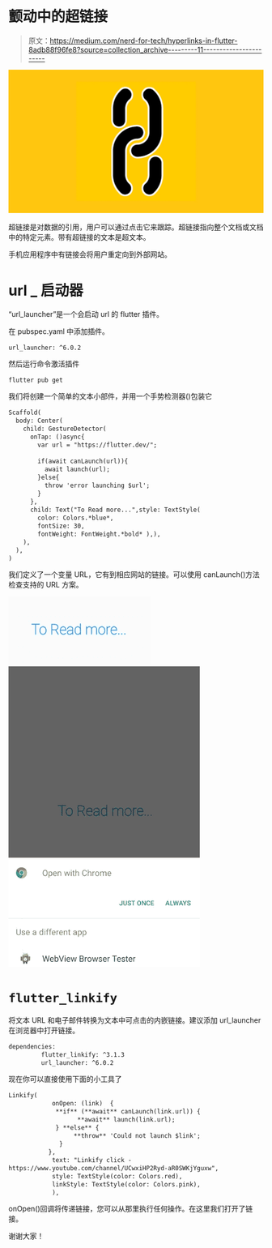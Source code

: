 # 颤动中的超链接

> 原文：<https://medium.com/nerd-for-tech/hyperlinks-in-flutter-8adb88f96fe8?source=collection_archive---------11----------------------->

![](img/6e7f395c90f8fecf03f7f04ecfdf903f.png)

超链接是对数据的引用，用户可以通过点击它来跟踪。超链接指向整个文档或文档中的特定元素。带有超链接的文本是超文本。

手机应用程序中有链接会将用户重定向到外部网站。

# url _ 启动器

“url_launcher”是一个会启动 url 的 flutter 插件。

在 pubspec.yaml 中添加插件。

```
url_launcher: ^6.0.2
```

然后运行命令激活插件

```
flutter pub get
```

我们将创建一个简单的文本小部件，并用一个手势检测器()包装它

```
Scaffold(
  body: Center(
    child: GestureDetector(
      onTap: ()async{
        var url = "https://flutter.dev/";

        if(await canLaunch(url)){
          await launch(url);
        }else{
          throw 'error launching $url';
        }
      },
      child: Text("To Read more...",style: TextStyle(
        color: Colors.*blue*,
        fontSize: 30,
        fontWeight: FontWeight.*bold* ),),
    ),
  ),
)
```

我们定义了一个变量 URL，它有到相应网站的链接。可以使用 canLaunch()方法检查支持的 URL 方案。

![](img/e2f25aeb2c87e09307c4620b0bf73590.png)![](img/374f751390a74ce1f0ba1fa5b0d1f894.png)

# `flutter_linkify`

将文本 URL 和电子邮件转换为文本中可点击的内嵌链接。建议添加 url_launcher 在浏览器中打开链接。

```
dependencies:
         flutter_linkify: ^3.1.3
         url_launcher: ^6.0.2
```

现在你可以直接使用下面的小工具了

```
Linkify(
            onOpen: (link)  {
             **if** (**await** canLaunch(link.url)) {
                   **await** launch(link.url);
             } **else** {
                  **throw** 'Could not launch $link';
              }  
           },
            text: "Linkify click -  https://www.youtube.com/channel/UCwxiHP2Ryd-aR0SWKjYguxw",
            style: TextStyle(color: Colors.red),
            linkStyle: TextStyle(color: Colors.pink),
            ),
```

onOpen()回调将传递链接，您可以从那里执行任何操作。在这里我们打开了链接。

谢谢大家！